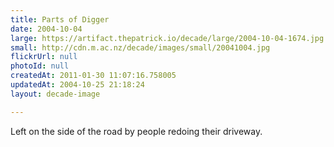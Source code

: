 ```yaml
---
title: Parts of Digger
date: 2004-10-04
large: https://artifact.thepatrick.io/decade/large/2004-10-04-1674.jpg
small: http://cdn.m.ac.nz/decade/images/small/20041004.jpg
flickrUrl: null
photoId: null
createdAt: 2011-01-30 11:07:16.758005
updatedAt: 2004-10-25 21:18:24
layout: decade-image

---
```

Left on the side of the road by people redoing their driveway.
